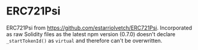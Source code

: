 
# ERC721Psi

ERC721Psi from https://github.com/estarriolvetch/ERC721Psi. Incorporated as raw Solidity files as the latest npm version (0.7.0) doesn't declare `_startTokenId()` as `virtual` and therefore can't be overwritten.